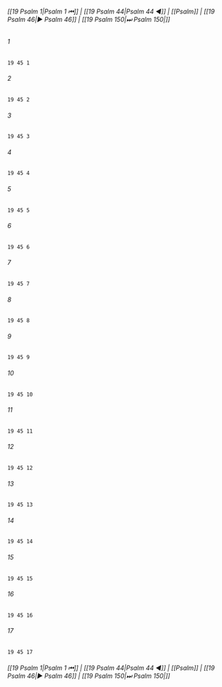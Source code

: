 
###### [[19 Psalm 1|Psalm 1 ⏮]] | [[19 Psalm 44|Psalm 44 ◀]] | [[Psalm]] | [[19 Psalm 46|▶ Psalm 46]] | [[19 Psalm 150|⏭ Psalm 150|]]

###### 1
``` verse
19 45 1 
```
###### 2
``` verse
19 45 2 
```
###### 3
``` verse
19 45 3 
```
###### 4
``` verse
19 45 4 
```
###### 5
``` verse
19 45 5 
```
###### 6
``` verse
19 45 6 
```
###### 7
``` verse
19 45 7 
```
###### 8
``` verse
19 45 8 
```
###### 9
``` verse
19 45 9 
```
###### 10
``` verse
19 45 10 
```
###### 11
``` verse
19 45 11 
```
###### 12
``` verse
19 45 12 
```
###### 13
``` verse
19 45 13 
```
###### 14
``` verse
19 45 14 
```
###### 15
``` verse
19 45 15 
```
###### 16
``` verse
19 45 16 
```
###### 17
``` verse
19 45 17 
```

###### [[19 Psalm 1|Psalm 1 ⏮]] | [[19 Psalm 44|Psalm 44 ◀]] | [[Psalm]] | [[19 Psalm 46|▶ Psalm 46]] | [[19 Psalm 150|⏭ Psalm 150|]]

